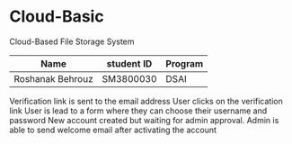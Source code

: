 # Cloud-Basic
Cloud-Based File Storage System

| Name | student ID |Program|
| ------------- | ------------- | ------------- |
| Roshanak Behrouz  | SM3800030  |  DSAI  |

Verification link is sent to the email address
User clicks on the verification link
User is lead to a form where they can choose their username and password
New account created but waiting for admin approval.
Admin is able to send welcome email after activating the account
